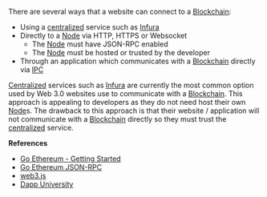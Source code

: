 There are several ways that a website can connect to a [Blockchain](#WhatIsABlockchain):
-   Using a [centralized](#WhatDoesCentralizedMean) service such as [Infura](https://infura.io/)
-   Directly to a [Node](#WhatIsANode) via HTTP, HTTPS or Websocket
    -   The [Node](#WhatIsANode) must have JSON-RPC enabled
    -   The [Node](#WhatIsANode) must be hosted or trusted by the developer
-   Through an application which communicates with a [Blockchain](#WhatIsABlockchain) directly via [IPC](https://geth.ethereum.org/docs/getting-started)

[Centralized](#WhatDoesCentralizedMean) services such as [Infura](https://infura.io/) are currently the most common option used by Web 3.0 websites use to communicate with a [Blockchain](#WhatIsABlockchain).
This approach is appealing to developers as they do not need host their own [Node](#WhatIsANode)s.
The drawback to this approach is that their website / application will not communicate with a [Blockchain](#WhatIsABlockchain) directly so
they must trust the [centralized](#WhatDoesCentralizedMean) service.

**References**
-   [Go Ethereum - Getting Started](https://geth.ethereum.org/docs/getting-started)
-   [Go Ethereum JSON-RPC](https://geth.ethereum.org/docs/rpc/server)
-   [web3.js](https://web3js.readthedocs.io/en/v1.2.11/web3.html)
-   [Dapp University](https://www.dappuniversity.com/articles/web3-js-intro)
